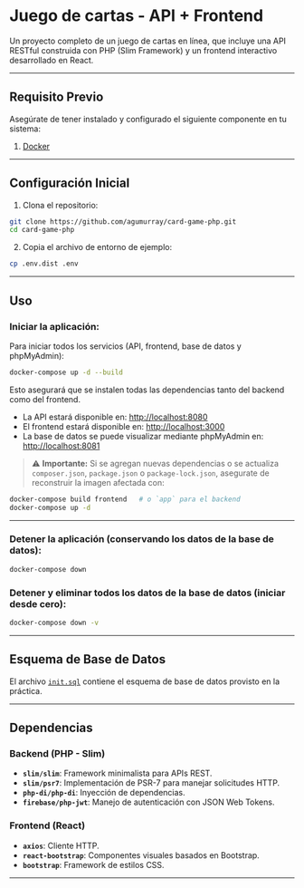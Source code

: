 # Juego de cartas - API + Frontend

Un proyecto completo de un juego de cartas en línea, que incluye una API RESTful construida con PHP (Slim Framework) y un frontend interactivo desarrollado en React.

---

## Requisito Previo

Asegúrate de tener instalado y configurado el siguiente componente en tu sistema:

1. [Docker](https://www.docker.com/products/docker-desktop)

---

## Configuración Inicial

1. Clona el repositorio:
 
```bash
git clone https://github.com/agumurray/card-game-php.git
cd card-game-php
````

2. Copia el archivo de entorno de ejemplo:

```bash
cp .env.dist .env
```

---

## Uso

### Iniciar la aplicación:

Para iniciar todos los servicios (API, frontend, base de datos y phpMyAdmin):

```bash
docker-compose up -d --build
```

Esto asegurará que se instalen todas las dependencias tanto del backend como del frontend.

* La API estará disponible en: [http://localhost:8080](http://localhost:8080)
* El frontend estará disponible en: [http://localhost:3000](http://localhost:3000)
* La base de datos se puede visualizar mediante phpMyAdmin en: [http://localhost:8081](http://localhost:8081)

> ⚠️ **Importante:** Si se agregan nuevas dependencias o se actualiza `composer.json`, `package.json` o `package-lock.json`, asegurate de reconstruir la imagen afectada con:

```bash
docker-compose build frontend   # o `app` para el backend
docker-compose up -d
```

---

### Detener la aplicación (conservando los datos de la base de datos):

```bash
docker-compose down
```

### Detener y eliminar todos los datos de la base de datos (iniciar desde cero):

```bash
docker-compose down -v
```

---

## Esquema de Base de Datos

El archivo [`init.sql`](api/init.sql) contiene el esquema de base de datos provisto en la práctica.

---

## Dependencias

### Backend (PHP - Slim)

* **`slim/slim`**: Framework minimalista para APIs REST.
* **`slim/psr7`**: Implementación de PSR-7 para manejar solicitudes HTTP.
* **`php-di/php-di`**: Inyección de dependencias.
* **`firebase/php-jwt`**: Manejo de autenticación con JSON Web Tokens.

### Frontend (React)

* **`axios`**: Cliente HTTP.
* **`react-bootstrap`**: Componentes visuales basados en Bootstrap.
* **`bootstrap`**: Framework de estilos CSS.

---